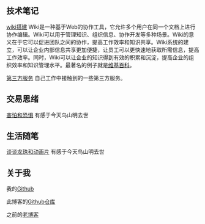 



## 技术笔记

[wiki搭建](src/wiki搭建.md) Wiki是一种基于Web的协作工具，它允许多个用户在同一个文档上进行协作编辑。Wiki可以用于管理知识、组织信息、协作开发等多种场景。Wiki的意义在于它可以促进团队之间的协作，提高工作效率和知识共享。Wiki系统的建立，可以让企业内部信息共享更加便捷，让员工可以更快速地获取所需信息，提高工作效率。同时，Wiki可以让企业的知识得到有效的积累和沉淀，提高企业的组织效率和知识管理水平。最著名的例子就是[维基百科](https://www.wikipedia.org/)。

[第三方服务](src/第三方服务.md) 自己工作中接触到的一些第三方服务。



## 交易思绪

[害怕和恐惧](src/害怕和恐惧.md) 有感于今天鸟山明去世



## 生活随笔

[谈谈龙珠和动画片](src/谈谈龙珠和动画片.md) 有感于今天鸟山明去世





## 关于我
我的[Github](https://github.com/jackhai9/)

此博客的[Github仓库](https://github.com/jackhai9/blog)

之前的[老博客](https://jackhai9.github.io/)

